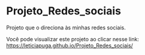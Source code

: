 # Projeto_Redes_sociais
 <p>Projeto que o direciona às minhas redes sociais.</p>
 <p>Você pode visualizar este projeto ao clicar nesse link: <a href="https://leticiapuga.github.io/Projeto_Redes_sociais/" target="_blank">https://leticiapuga.github.io/Projeto_Redes_sociais/</a></p>
